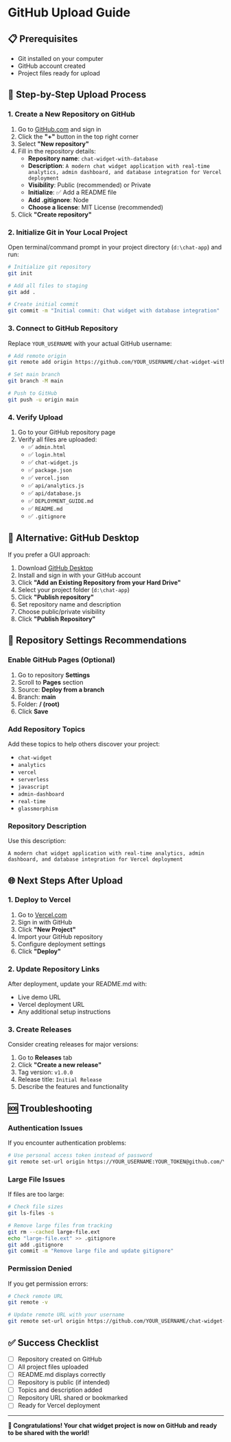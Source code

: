 # GitHub Upload Guide

## 📋 Prerequisites

- Git installed on your computer
- GitHub account created
- Project files ready for upload

## 🚀 Step-by-Step Upload Process

### 1. Create a New Repository on GitHub

1. Go to [GitHub.com](https://github.com) and sign in
2. Click the **"+"** button in the top right corner
3. Select **"New repository"**
4. Fill in the repository details:
   - **Repository name**: `chat-widget-with-database`
   - **Description**: `A modern chat widget application with real-time analytics, admin dashboard, and database integration for Vercel deployment`
   - **Visibility**: Public (recommended) or Private
   - **Initialize**: ✅ Add a README file
   - **Add .gitignore**: Node
   - **Choose a license**: MIT License (recommended)
5. Click **"Create repository"**

### 2. Initialize Git in Your Local Project

Open terminal/command prompt in your project directory (`d:\chat-app`) and run:

```bash
# Initialize git repository
git init

# Add all files to staging
git add .

# Create initial commit
git commit -m "Initial commit: Chat widget with database integration"
```

### 3. Connect to GitHub Repository

Replace `YOUR_USERNAME` with your actual GitHub username:

```bash
# Add remote origin
git remote add origin https://github.com/YOUR_USERNAME/chat-widget-with-database.git

# Set main branch
git branch -M main

# Push to GitHub
git push -u origin main
```

### 4. Verify Upload

1. Go to your GitHub repository page
2. Verify all files are uploaded:
   - ✅ `admin.html`
   - ✅ `login.html`
   - ✅ `chat-widget.js`
   - ✅ `package.json`
   - ✅ `vercel.json`
   - ✅ `api/analytics.js`
   - ✅ `api/database.js`
   - ✅ `DEPLOYMENT_GUIDE.md`
   - ✅ `README.md`
   - ✅ `.gitignore`

## 🔧 Alternative: GitHub Desktop

If you prefer a GUI approach:

1. Download [GitHub Desktop](https://desktop.github.com/)
2. Install and sign in with your GitHub account
3. Click **"Add an Existing Repository from your Hard Drive"**
4. Select your project folder (`d:\chat-app`)
5. Click **"Publish repository"**
6. Set repository name and description
7. Choose public/private visibility
8. Click **"Publish Repository"**

## 📝 Repository Settings Recommendations

### Enable GitHub Pages (Optional)
1. Go to repository **Settings**
2. Scroll to **Pages** section
3. Source: **Deploy from a branch**
4. Branch: **main**
5. Folder: **/ (root)**
6. Click **Save**

### Add Repository Topics
Add these topics to help others discover your project:
- `chat-widget`
- `analytics`
- `vercel`
- `serverless`
- `javascript`
- `admin-dashboard`
- `real-time`
- `glassmorphism`

### Repository Description
Use this description:
```
A modern chat widget application with real-time analytics, admin dashboard, and database integration for Vercel deployment
```

## 🌐 Next Steps After Upload

### 1. Deploy to Vercel
1. Go to [Vercel.com](https://vercel.com)
2. Sign in with GitHub
3. Click **"New Project"**
4. Import your GitHub repository
5. Configure deployment settings
6. Click **"Deploy"**

### 2. Update Repository Links
After deployment, update your README.md with:
- Live demo URL
- Vercel deployment URL
- Any additional setup instructions

### 3. Create Releases
Consider creating releases for major versions:
1. Go to **Releases** tab
2. Click **"Create a new release"**
3. Tag version: `v1.0.0`
4. Release title: `Initial Release`
5. Describe the features and functionality

## 🆘 Troubleshooting

### Authentication Issues
If you encounter authentication problems:

```bash
# Use personal access token instead of password
git remote set-url origin https://YOUR_USERNAME:YOUR_TOKEN@github.com/YOUR_USERNAME/chat-widget-with-database.git
```

### Large File Issues
If files are too large:

```bash
# Check file sizes
git ls-files -s

# Remove large files from tracking
git rm --cached large-file.ext
echo "large-file.ext" >> .gitignore
git add .gitignore
git commit -m "Remove large file and update gitignore"
```

### Permission Denied
If you get permission errors:

```bash
# Check remote URL
git remote -v

# Update remote URL with your username
git remote set-url origin https://github.com/YOUR_USERNAME/chat-widget-with-database.git
```

## ✅ Success Checklist

- [ ] Repository created on GitHub
- [ ] All project files uploaded
- [ ] README.md displays correctly
- [ ] Repository is public (if intended)
- [ ] Topics and description added
- [ ] Repository URL shared or bookmarked
- [ ] Ready for Vercel deployment

---

**🎉 Congratulations! Your chat widget project is now on GitHub and ready to be shared with the world!**